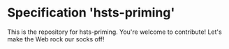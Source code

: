 
# Specification 'hsts-priming'

This is the repository for hsts-priming. You're welcome to contribute! Let's make the Web rock our socks
off!
